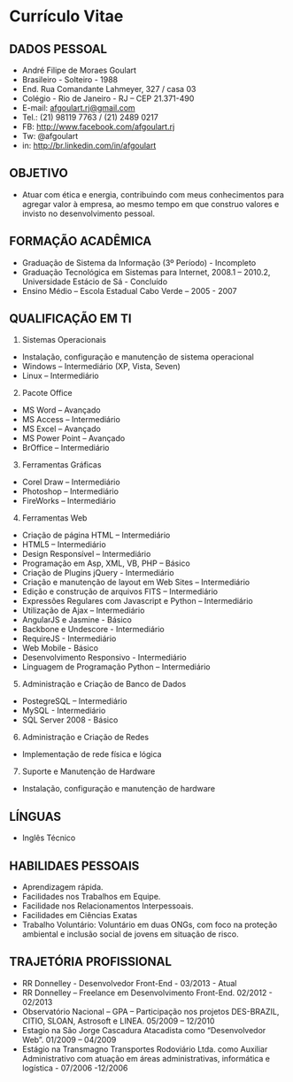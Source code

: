 # Currículo Vitae #

## DADOS PESSOAL ##
 * André Filipe de Moraes Goulart
 * Brasileiro - Solteiro - 1988
 * End. Rua Comandante Lahmeyer, 327 / casa 03
 * Colégio - Rio de Janeiro - RJ – CEP 21.371-490
 * E-mail: afgoulart.rj@gmail.com
 * Tel.: (21) 98119 7763 / (21) 2489 0217
 * FB: http://www.facebook.com/afgoulart.rj
 * Tw: @afgoulart
 * in: http://br.linkedin.com/in/afgoulart

## OBJETIVO ##
 * Atuar com ética e energia, contribuindo com meus conhecimentos para agregar valor à empresa, ao mesmo tempo em que construo valores e invisto no desenvolvimento pessoal.

## FORMAÇÃO ACADÊMICA ##
 * Graduação de Sistema da Informação (3º Período) - Incompleto
 * Graduação Tecnológica em Sistemas para Internet, 2008.1 – 2010.2, Universidade Estácio de Sá - Concluído
 * Ensino Médio – Escola Estadual Cabo Verde – 2005 - 2007

## QUALIFICAÇÃO EM TI ##
 1. Sistemas Operacionais
  * Instalação, configuração e manutenção de sistema operacional
  * Windows – Intermediário (XP, Vista, Seven)
  * Linux – Intermediário
 2. Pacote Office
  * MS Word – Avançado
  * MS Access – Intermediário
  * MS Excel – Avançado
  * MS Power Point – Avançado
  * BrOffice – Intermediário
 3. Ferramentas Gráficas
  * Corel Draw – Intermediário
  * Photoshop  – Intermediário
  * FireWorks  – Intermediário
 4. Ferramentas Web
  * Criação de página HTML – Intermediário 
  * HTML5 – Intermediário
  * Design Responsível – Intermediário
  * Programação em Asp, XML, VB, PHP – Básico
  * Criação de Plugins jQuery - Intermediário
  * Criação e manutenção de layout em Web Sites – Intermediário
  * Edição e construção de arquivos FITS – Intermediário
  * Expressões Regulares com Javascript e Python – Intermediário
  * Utilização de Ajax – Intermediário
  * AngularJS e Jasmine - Básico
  * Backbone e Undescore - Intermediário
  * RequireJS - Intermediário
  * Web Mobile - Básico
  * Desenvolvimento Responsivo - Intermediário
  * Linguagem de Programação Python – Intermediário
 5. Administração e Criação de Banco de Dados
  * PostegreSQL – Intermediário
  * MySQL - Intermediário
  * SQL Server 2008 - Básico
 6. Administração e Criação de Redes
  * Implementação de rede física e lógica
 7. Suporte e Manutenção de Hardware 
  * Instalação, configuração e manutenção de hardware

## LÍNGUAS ##
 * Inglês Técnico

## HABILIDAES PESSOAIS ##
 * Aprendizagem rápida.
 * Facilidades nos Trabalhos em Equipe.
 * Facilidade nos Relacionamentos Interpessoais.
 * Facilidades em Ciências Exatas
 * Trabalho Voluntário: Voluntário em duas ONGs, com foco na proteção ambiental e inclusão social de jovens em situação de risco.

## TRAJETÓRIA PROFISSIONAL ##
 * RR Donnelley - Desenvolvedor Front-End - 03/2013 - Atual
 * RR Donnelley – Freelance em Desenvolvimento Front-End. 02/2012 - 02/2013
 * Observatório Nacional – GPA – Participação nos projetos DES-BRAZIL, CITIO, SLOAN, Astrosoft e LINEA. 05/2009 – 12/2010
 * Estagio na São Jorge Cascadura Atacadista como “Desenvolvedor Web”. 01/2009 – 04/2009
 * Estágio na Transmagno Transportes Rodoviário Ltda. como Auxiliar Administrativo com atuação em áreas administrativas, informática e logística - 07/2006 -12/2006
